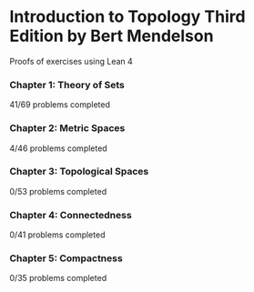 # Introduction to Topology Third Edition by Bert Mendelson

Proofs of exercises using Lean 4

### Chapter 1: Theory of Sets
41/69 problems completed

### Chapter 2: Metric Spaces
4/46 problems completed

### Chapter 3: Topological Spaces
0/53 problems completed

### Chapter 4: Connectedness
0/41 problems completed

### Chapter 5: Compactness
0/35 problems completed
